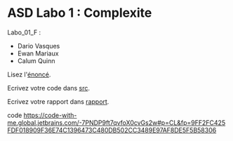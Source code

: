 # ASD Labo 1 : Complexite

Labo_01_F :
- Dario Vasques
- Ewan Mariaux
- Calum Quinn

Lisez l'[énoncé](enonce). 

Ecrivez votre code dans [src](src).

Ecrivez votre rapport dans [rapport](rapport).

code 
https://code-with-me.global.jetbrains.com/-7PNDP9ft7qvfoX0cvGs2w#p=CL&fp=9FF2FC425FDF018909F36E74C1396473C480DB502CC3489E97AF8DE5F5B58306

